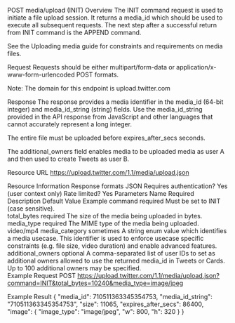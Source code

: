 POST media/upload (INIT)
Overview
The INIT command request is used to initiate a file upload session. It returns a media_id which should be used to execute all subsequent requests. The next step after a successful return from INIT command is the APPEND command.

See the Uploading media guide for constraints and requirements on media files.

Request
Requests should be either multipart/form-data or application/x-www-form-urlencoded POST formats.

Note: The domain for this endpoint is upload.twitter.com

Response
The response provides a media identifier in the media_id (64-bit integer) and media_id_string (string) fields. Use the media_id_string provided in the API response from JavaScript and other languages that cannot accurately represent a long integer.

The entire file must be uploaded before expires_after_secs seconds.

The additional_owners field enables media to be uploaded media as user A and then used to create Tweets as user B.

Resource URL
https://upload.twitter.com/1.1/media/upload.json

Resource Information
Response formats	JSON
Requires authentication?	Yes (user context only)
Rate limited?	Yes
Parameters
Name	Required	Description	Default Value	Example
command	required	Must be set to INIT (case sensitive).		
total_bytes	required	The size of the media being uploaded in bytes.		
media_type	required	The MIME type of the media being uploaded.		video/mp4
media_category	sometimes	A string enum value which identifies a media usecase. This identifier is used to enforce usecase specific constraints (e.g. file size, video duration) and enable advanced features.		
additional_owners	optional	A comma-separated list of user IDs to set as additional owners allowed to use the returned media_id in Tweets or Cards. Up to 100 additional owners may be specified.		
Example Request
POST https://upload.twitter.com/1.1/media/upload.json?command=INIT&total_bytes=10240&media_type=image/jpeg

Example Result
{
  "media_id": 710511363345354753,
  "media_id_string": "710511363345354753",
  "size": 11065,
  "expires_after_secs": 86400,
  "image": {
    "image_type": "image/jpeg",
    "w": 800,
    "h": 320
  }
}